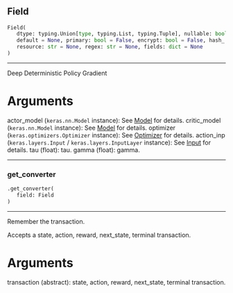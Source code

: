 #


## Field
```python
Field(
   dtype: typing.Union[type, typing.List, typing.Tuple], nullable: bool = True,
   default = None, primary: bool = False, encrypt: bool = False, hash_: bool = False,
   resource: str = None, regex: str = None, fields: dict = None
)
```


---
Deep Deterministic Policy Gradient

# Arguments
actor_model (`keras.nn.Model` instance): See [Model](#) for details.
critic_model (`keras.nn.Model` instance): See [Model](#) for details.
optimizer (`keras.optimizers.Optimizer` instance):
See [Optimizer](#) for details.
action_inp (`keras.layers.Input` / `keras.layers.InputLayer` instance):
See [Input](#) for details.
tau (float): tau.
gamma (float): gamma.

----


### get_converter
```python
.get_converter(
   field: Field
)
```

---
Remember the transaction.

Accepts a state, action, reward, next_state, terminal transaction.

# Arguments
transaction (abstract): state, action, reward, next_state, terminal transaction.
